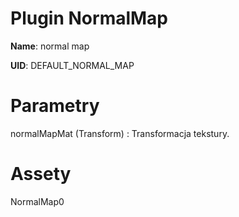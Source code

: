 Plugin NormalMap
================

**Name**: normal map

**UID**: DEFAULT\_NORMAL\_MAP

Parametry
=========

normalMapMat (Transform)
:   Transformacja tekstury.

Assety
======

NormalMap0